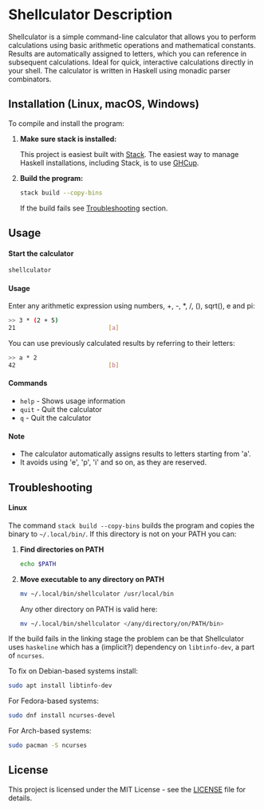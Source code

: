 # Shellculator Description
Shellculator is a simple command-line calculator that allows you to perform calculations using basic arithmetic operations and mathematical constants. Results are automatically assigned to letters, which you can reference in subsequent calculations. Ideal for quick, interactive calculations directly in your shell. The calculator is written in Haskell using monadic parser combinators.

## Installation (Linux, macOS, Windows)

To compile and install the program:

1. **Make sure stack is installed:**

    This project is easiest built with [Stack](https://docs.haskellstack.org/en/stable/).
    The easiest way to manage Haskell installations, including Stack, is to use [GHCup](https://www.haskell.org/ghcup/).

2. **Build the program:**

    ```sh
    stack build --copy-bins
    ```
    
    If the build fails see [Troubleshooting](#troubleshooting) section.

## Usage

#### Start the calculator

```sh
shellculator
```

#### Usage

Enter any arithmetic expression using numbers, +, -, *, /, (), sqrt(), e and pi:
```sh
>> 3 * (2 + 5)
21                          [a]
```

You can use previously calculated results by referring to their letters:
```sh
>> a * 2
42                          [b]
```

#### Commands
- `help`  - Shows usage information
- `quit`  - Quit the calculator
- `q`     - Quit the calculator

#### Note
- The calculator automatically assigns results to letters starting from 'a'.
- It avoids using 'e', 'p', 'i' and so on, as they are reserved.


## Troubleshooting

#### Linux

The command `stack build --copy-bins` builds the program and copies the binary to `~/.local/bin/`.
If this directory is not on your PATH you can:
    
1. **Find directories on PATH**

    ```sh
    echo $PATH
    ```

2. **Move executable to any directory on PATH**

    ```sh
    mv ~/.local/bin/shellculator /usr/local/bin

    ```

    Any other directory on PATH is valid here:

    ```sh
    mv ~/.local/bin/shellculator </any/directory/on/PATH/bin>
    ```

If the build fails in the linking stage the problem can be that Shellculator uses `haskeline` which has a (implicit?) dependency on `libtinfo-dev`, a part of `ncurses`.

To fix on Debian-based systems install:
```sh
sudo apt install libtinfo-dev
```

For Fedora-based systems:
```sh
sudo dnf install ncurses-devel
```

For Arch-based systems:
```sh
sudo pacman -S ncurses
```

## License

This project is licensed under the MIT License - see the [LICENSE](LICENSE) file for details.